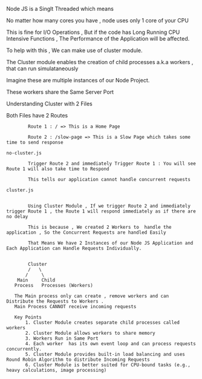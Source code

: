 Node JS is a Singlt Threaded which means

No matter how many cores you have , node uses only 1 core of your CPU

This is fine for I/O Operations , But if the code has Long Running CPU Intensive Functions , 
The Performance of the Application will be affected.

To help with this , We can make use of cluster module.

The Cluster module enables the creation of child processes a.k.a workers , that can run simulataneously

Imagine these are multiple instances of our Node Project.

These workers share the Same Server Port


Understanding Cluster with 2 Files

Both Files have 2 Routes

            Route 1 : / => This is a Home Page

            Route 2 : /slow-page => This is a Slow Page which takes some time to send response

    no-cluster.js

            Trigger Route 2 and immediately Trigger Route 1 : You will see Route 1 will also take time to Respond

            This tells our application cannot handle concurrent requests

    cluster.js


            Using Cluster Module , If we trigger Route 2 and immediately trigger Route 1 , the Route 1 will respond immediately as if there are no delay

            This is because , We created 2 Workers to  handle the application , So the Concurrent Requests are handled Easily

            That Means We have 2 Instances of our Node JS Application and Each Application can Handle Requests Individually.


            Cluster
            /   \
           /     \
        Main     Child  
       Process   Processes (Workers)

       The Main process only can create , remove workers and can Distribute the Requests to Workers .
       Main Process CANNOT receive incoming requests

       Key Points
           1. Cluster Module creates separate child processes called workers
           2. Cluster Module allows workers to share memory
           3. Workers Run in Same Port
           4. Each worker  has its own event loop and can process requests concurrently.
           5. Cluster Module provides built-in load balancing and uses Round Robin Algorithm to distribute Incoming Requests
           6. Cluster Module is better suited for CPU-bound tasks (e.g., heavy calculations, image processing)
